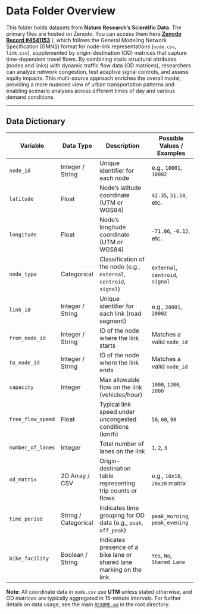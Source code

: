 # Data Folder Overview

This folder holds datasets from **Nature Research’s Scientific Data**. The primary files are hosted on Zenodo. You can access them here:[**Zenodo Record #4541153**](https://zenodo.org/records/4541153)
), which follows the General Modeling Network Specification (GMNS) format for node-link representations (`node.csv`, `link.csv`), supplemented by origin-destination (OD) matrices that capture time-dependent travel flows. By combining static structural attributes (nodes and links) with dynamic traffic flow data (OD matrices), researchers can analyze network congestion, test adaptive signal controls, and assess equity impacts. This multi-source approach enriches the overall model, providing a more nuanced view of urban transportation patterns and enabling scenario analyses across different times of day and various demand conditions.

---

## Data Dictionary

| **Variable**       | **Data Type**         | **Description**                                                                | **Possible Values / Examples**       |
|--------------------|-----------------------|--------------------------------------------------------------------------------|--------------------------------------|
| `node_id`          | Integer / String      | Unique identifier for each node                                               | e.g., `10001`, `10002`               |
| `latitude`         | Float                 | Node’s latitude coordinate (UTM or WGS84)                                      | `42.35`, `51.50`, etc.               |
| `longitude`        | Float                 | Node’s longitude coordinate (UTM or WGS84)                                     | `-71.06`, `-0.12`, etc.              |
| `node_type`        | Categorical           | Classification of the node (e.g., `external`, `centroid`, `signal`)           | `external`, `centroid`, `signal`     |
| `link_id`          | Integer / String      | Unique identifier for each link (road segment)                                | e.g., `20001`, `20002`               |
| `from_node_id`     | Integer / String      | ID of the node where the link starts                                          | Matches a valid `node_id`            |
| `to_node_id`       | Integer / String      | ID of the node where the link ends                                            | Matches a valid `node_id`            |
| `capacity`         | Integer               | Max allowable flow on the link (vehicles/hour)                                 | `1000`, `1200`, `2000`               |
| `free_flow_speed`  | Float                 | Typical link speed under uncongested conditions (km/h)                         | `50`, `60`, `90`                     |
| `number_of_lanes`  | Integer               | Total number of lanes on the link                                             | `1`, `2`, `3`                        |
| `od_matrix`        | 2D Array / CSV        | Origin-destination table representing trip counts or flows                    | e.g., `10x10`, `20x20` matrix        |
| `time_period`      | String / Categorical  | Indicates time grouping for OD data (e.g., `peak`, `off_peak`)                | `peak_morning`, `peak_evening`       |
| `bike_facility`    | Boolean / String      | Indicates presence of a bike lane or shared lane marking on the link          | `Yes`, `No`, `Shared Lane`           |

**Note**: All coordinate data in `node.csv` use **UTM** unless stated otherwise, and OD matrices are typically aggregated in 15-minute intervals. For further details on data usage, see the main [`README.md`](../README.md) in the root directory.
